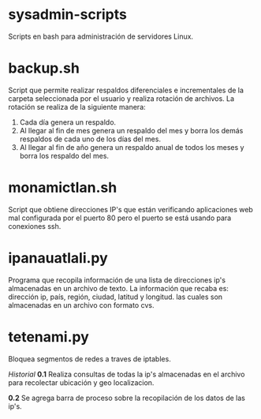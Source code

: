 <h1> sysadmin-scripts </h1>
Scripts en bash para administración de servidores Linux.

# backup.sh
Script que permite realizar respaldos diferenciales e incrementales de la carpeta seleccionada por el usuario
y realiza rotación de archivos. La rotación se realiza de la siguiente manera:
1. Cada día genera un respaldo.
2. Al llegar al fin de mes genera un respaldo del mes y borra los demás respaldos de cada uno de los días del mes.
3. Al llegar al fin de año genera un respaldo anual de todos los meses y borra los respaldo del mes.

# monamictlan.sh
Script que obtiene direcciones IP's que están verificando aplicaciones web mal configurada por el puerto 80 pero
el puerto se está usando para conexiones ssh.

# ipanauatlali.py
Programa que recopila información de una lista de direcciones ip's almacenadas en un archivo de
texto. La información que recaba es: dirección ip, país, región, ciudad, latitud y longitud. las
cuales son almacenadas en un archivo con formato cvs.

# tetenami.py
Bloquea segmentos de redes a traves de iptables.

<i>Historial</i>
<b>0.1</b>
Realiza consultas de todas la ip's almacenadas en el archivo para recolectar ubicación y geo localizacion.

<b>0.2</b>
Se agrega barra de proceso sobre la recopilación de los datos de las ip's.
